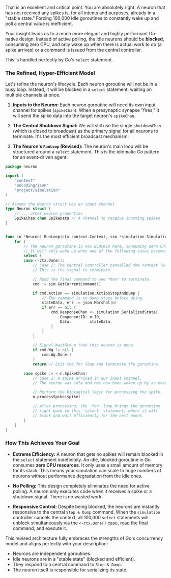That is an excellent and critical point. You are absolutely right. A neuron that has not received any spikes is, for all intents and purposes, already in a "stable state." Forcing 100,000 idle goroutines to constantly wake up and poll a central value is inefficient.

Your insight leads us to a much more elegant and highly performant Go-native design. Instead of active polling, the idle neurons should be **blocked**, consuming zero CPU, and only wake up when there is actual work to do (a spike arrives) or a command is issued from the central controller.

This is handled perfectly by Go's `select` statement.

### The Refined, Hyper-Efficient Model

Let's refine the neuron's lifecycle. Each neuron goroutine will not be in a busy loop. Instead, it will be blocked in a `select` statement, waiting on multiple channels at once.

1.  **Inputs to the Neuron:** Each neuron goroutine will need its own input channel for spikes (`spikeChan`). When a presynaptic synapse "fires," it will send the spike data into the target neuron's `spikeChan`.

2.  **The Central Shutdown Signal:** We will still use the single `shutdownChan` (which is closed to broadcast) as the primary signal for all neurons to terminate. It's the most efficient broadcast mechanism.

3.  **The Neuron's `RunLoop` (Revised):** The neuron's main loop will be structured around a `select` statement. This is the idiomatic Go pattern for an event-driven agent.

```go
package neuron

import (
    "context"
    "encoding/json"
    "project/simulation"
)

// Assume the Neuron struct has an input channel
type Neuron struct {
    // ... other neuron properties
    SpikeChan chan SpikeData // A channel to receive incoming spikes
}


func (n *Neuron) RunLoop(ctx context.Context, sim *simulation.Simulation) {
    for {
        // The neuron goroutine is now BLOCKED here, consuming zero CPU.
        // It will only wake up when one of the following cases becomes available.
        select {
        case <-ctx.Done():
            // Case 1: The central controller cancelled the context (e.g., by closing a shutdownChan).
            // This is the signal to terminate.

            // Read the final command to see *how* to terminate.
            cmd := sim.GetCurrentCommand()

            if cmd.Action == simulation.ActionStopAndDump {
                // The command is to dump state before dying.
                stateData, err := json.Marshal(n)
                if err == nil {
                    cmd.ResponseChan <- simulation.SerializedState{
                        ComponentID: n.ID,
                        Data:        stateData,
                    }
                }
            }

            // Signal WaitGroup that this neuron is done.
            if cmd.Wg != nil {
                cmd.Wg.Done()
            }
            return // Exit the for loop and terminate the goroutine.

        case spike := <-n.SpikeChan:
            // Case 2: A spike arrived in our input channel.
            // The neuron was idle and has now been woken up by an event.

            // Perform the biological logic for processing the spike.
            n.processSpike(spike)

            // After processing, the 'for' loop brings the goroutine
            // right back to this 'select' statement, where it will
            // block and wait efficiently for the next event.
        }
    }
}
```

### How This Achieves Your Goal

* **Extreme Efficiency:** A neuron that gets no spikes will remain blocked in the `select` statement indefinitely. An idle, blocked goroutine in Go consumes **zero CPU resources**. It only uses a small amount of memory for its stack. This means your simulation can scale to huge numbers of neurons without performance degradation from the idle ones.

* **No Polling:** This design completely eliminates the need for active polling. A neuron only executes code when it receives a spike or a shutdown signal. There is no wasted work.

* **Responsive Control:** Despite being blocked, the neurons are instantly responsive to the central `Stop & Dump` command. When the `simulation` controller cancels the context, all 100,000 `select` statements will unblock simultaneously via the `<-ctx.Done()` case, read the final command, and execute it.

This revised architecture fully embraces the strengths of Go's concurrency model and aligns perfectly with your description:
* Neurons are independent goroutines.
* Idle neurons are in a "stable state" (blocked and efficient).
* They respond to a central command to `Stop & Dump`.
* The neuron itself is responsible for serializing its state.
